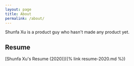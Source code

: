 ```yaml
---
layout: page
title: About
permalink: /about/
---
```


Shunfa Xu is a product guy who hasn't made any product yet.

## Resume

[Shunfa Xu's Resume (2020)]({% link resume-2020.md %})
